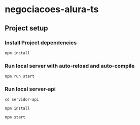 # negociacoes-alura-ts

## Project setup

### Install Project dependencies
```
npm install
```

### Run local server with auto-reload and auto-compile
```
npm run start
```

### Run local server-api
```
cd servidor-api
```
```
npm install
```
```
npm start
```